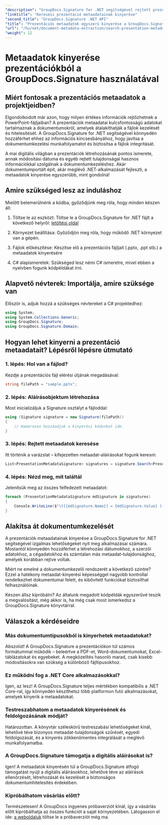 ```yaml
---
"description": "GroupDocs.Signature for .NET segítségével rejtett prezentációs adatokat oldhat fel. Ismerje meg, hogyan kinyerheti és használhatja fel a metaadatokat a dokumentumkezelő rendszer korszerűsítéséhez."
"linktitle": "Keresési prezentáció metaadatainak kinyerése"
"second_title": "GroupDocs.Signature .NET API"
"title": "Prezentációs metaadatok egyszerű kinyerése a GroupDocs.Signature segítségével"
"url": "/hu/net/document-metadata-extraction/search-presentation-metadata-extraction/"
"weight": 12
---
```


# Metaadatok kinyerése prezentációkból a GroupDocs.Signature használatával

## Miért fontosak a prezentációs metaadatok a projektjeidben?

Elgondolkodott már azon, hogy milyen értékes információk rejtőzhetnek a PowerPoint-fájljaiban? A prezentációk metaadatai kulcsfontosságú adatokat tartalmaznak a dokumentumokról, amelyek átalakíthatják a fájlok kezelését és hitelesítését. A GroupDocs.Signature for .NET segítségével könnyedén hozzáférhet ehhez az információs kincsesbányához, hogy javítsa a dokumentumkezelési munkafolyamatot és biztosítsa a fájlok integritását.

A mai digitális világban a prezentációk létrehozásának pontos ismerete, annak módosítási dátuma és egyéb rejtett tulajdonságai hasznos információkkal szolgálnak a dokumentumkezeléshez. Akár dokumentumportált épít, akár meglévő .NET-alkalmazását fejleszti, a metaadatok kinyerése egyszerűbb, mint gondolná!

## Amire szükséged lesz az induláshoz

Mielőtt belemerülnénk a kódba, győződjünk meg róla, hogy minden készen áll:

1. Töltse le az eszközt: Töltse le a GroupDocs.Signature for .NET fájlt a következő helyről: [letöltési oldal](https://releases.groupdocs.com/signature/net/)
   
2. Környezet beállítása: Győződjön meg róla, hogy működő .NET környezet van a gépén.
   
3. Fájlok előkészítése: Készítse elő a prezentációs fájljait (.pptx, .ppt stb.) a metaadatok kinyerésére
   
4. C# alapismeretek: Szükséged lesz némi C# ismeretre, mivel ebben a nyelvben fogunk kódpéldákat írni.

## Alapvető névterek: Importálja, amire szüksége van

Először is, adjuk hozzá a szükséges névtereket a C# projektedhez:

```csharp
using System;
using System.Collections.Generic;
using GroupDocs.Signature;
using GroupDocs.Signature.Domain;
```

## Hogyan lehet kinyerni a prezentáció metaadatait? Lépésről lépésre útmutató

### 1. lépés: Hol van a fájlod?

Kezdje a prezentációs fájl elérési útjának megadásával:

```csharp
string filePath = "sample.pptx";
```

### 2. lépés: Aláírásobjektum létrehozása

Most inicializáljuk a Signature osztályt a fájloddal:

```csharp
using (Signature signature = new Signature(filePath))
{
    // Hamarosan hozzáadjuk a kinyerési kódunkat ide.
}
```

### 3. lépés: Rejtett metaadatok keresése

Itt történik a varázslat – kifejezetten metaadat-aláírásokat fogunk keresni:

```csharp
List<PresentationMetadataSignature> signatures = signature.Search<PresentationMetadataSignature>(SignatureType.Metadata);
```

### 4. lépés: Nézd meg, mit találtál

Jelenítsük meg az összes felfedezett metaadatot:

```csharp
foreach (PresentationMetadataSignature mdSignature in signatures)
{
    Console.WriteLine($"\t[{mdSignature.Name}] = {mdSignature.Value} ({mdSignature.Type})");
}
```

## Alakítsa át dokumentumkezelését

A prezentációk metaadatainak kinyerése a GroupDocs.Signature for .NET segítségével izgalmas lehetőségeket nyit meg alkalmazásai számára. Mostantól könnyedén hozzáférhet a létrehozási dátumokhoz, a szerzői adatokhoz, a cégadatokhoz és számtalan más metaadat-tulajdonsághoz, amelyek korábban rejtve voltak.

Miért ne emelné a dokumentumkezelő rendszerét a következő szintre? Ezzel a hatékony metaadat-kinyerési képességgel nagyobb kontrollal rendelkezhet dokumentumai felett, és kibővített funkciókat biztosíthat felhasználóinak.

Készen állsz kipróbálni? Az általunk megadott kódpéldák egyszerűvé teszik a megvalósítást, még akkor is, ha még csak most ismerkedsz a GroupDocs.Signature könyvtárral.

## Válaszok a kérdéseidre

### Más dokumentumtípusokból is kinyerhetek metaadatokat?

Abszolút! A GroupDocs.Signature a prezentációkon túl számos formátummal működik – beleértve a PDF-et, Word-dokumentumokat, Excel-táblázatokat és egyebeket. A megközelítés hasonló marad, csak kisebb módosításokra van szükség a különböző fájltípusokhoz.

### Ez működni fog a .NET Core alkalmazásokkal?

Igen, az lesz! A GroupDocs.Signature teljes mértékben kompatibilis a .NET Core-ral, így könnyedén készíthetsz több platformon futó alkalmazásokat, amelyek kinyerik a metaadatokat.

### Testreszabhatom a metaadatok kinyerésének és feldolgozásának módját?

Határozottan. A könyvtár széleskörű testreszabási lehetőségeket kínál, lehetővé téve bizonyos metaadat-tulajdonságok szűrését, egyedi feldolgozását, és a kinyerés zökkenőmentes integrálását a meglévő munkafolyamatba.

### A GroupDocs.Signature támogatja a digitális aláírásokat is?

Igen! A metaadatok kinyerésén túl a GroupDocs.Signature átfogó támogatást nyújt a digitális aláírásokhoz, lehetővé téve az aláírások ellenőrzését, létrehozását és kezelését a biztonságos dokumentumhitelesítés érdekében.

### Kipróbálhatom vásárlás előtt?

Természetesen! A GroupDocs ingyenes próbaverziót kínál, így a vásárlás előtt kipróbálhatja az összes funkciót a saját környezetében. Látogasson el ide: [a weboldaluk](https://releases.groupdocs.com/) töltse le a próbaverziót még ma.